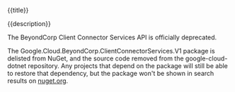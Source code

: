 {{title}}

{{description}}

The BeyondCorp Client Connector Services API is officially deprecated.

The Google.Cloud.BeyondCorp.ClientConnectorServices.V1 package is delisted from NuGet,
and the source code removed from the google-cloud-dotnet repository.
Any projects that depend on the package will still be
able to restore that dependency, but the package won't be shown in
search results on [nuget.org](https://www.nuget.org/).
